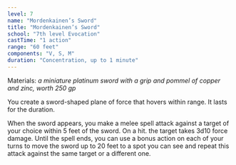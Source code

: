 ```yaml
---
level: 7
name: "Mordenkainen’s Sword"
title: "Mordenkainen’s Sword"
school: "7th level Evocation"
castTime: "1 action"
range: "60 feet"
components: "V, S, M"
duration: "Concentration, up to 1 minute"
---
```


Materials: *a miniature platinum sword with a grip and pommel of copper and zinc, worth 250 gp*

You create a sword-shaped plane of force that hovers within range. It lasts for the duration.

When the sword appears, you make a melee spell attack against a target of your choice within 5 feet of the sword. On a hit. the target takes 3d10 force damage. Until the spell ends, you can use a bonus action on each of your turns to move the sword up to 20 feet to a spot you can see and repeat this attack against the same target or a different one.
